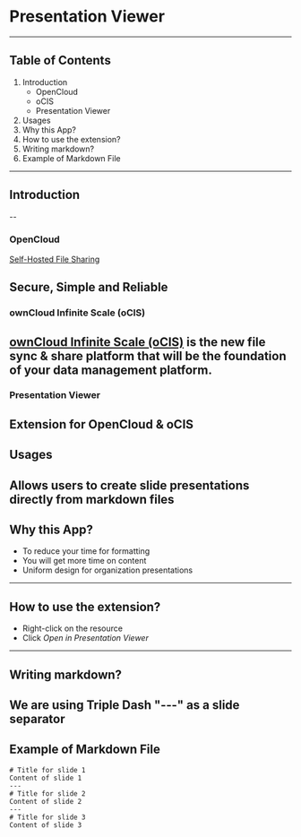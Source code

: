 # Presentation Viewer
---
## Table of Contents
1. Introduction
   - OpenCloud
   - oCIS
   - Presentation Viewer
2. Usages 
3. Why this App?
4. How to use the extension? 
5. Writing markdown? 
6. Example of Markdown File
---
## Introduction
--
### OpenCloud

[Self-Hosted File Sharing](https://github.com/opencloud-eu/opencloud/)

Secure, Simple and Reliable
--
### ownCloud Infinite Scale (oCIS)
[ownCloud Infinite Scale (oCIS)](https://github.com/owncloud/ocis) is the new file sync & share platform that will be the foundation of your data management platform.
--
### Presentation Viewer
Extension for OpenCloud & oCIS
---
## Usages
Allows users to create slide presentations directly from markdown files
---
## Why this App?
- To reduce your time for formatting
- You will get more time on content
- Uniform design for organization presentations
---
## How to use the extension?
- Right-click on the resource
- Click _Open in Presentation Viewer_
---
## Writing markdown?
We are using Triple Dash "---" as a slide separator
---
## Example of Markdown File

 ```
 # Title for slide 1
 Content of slide 1
 ---
 # Title for slide 2
 Content of slide 2
 ---
 # Title for slide 3
 Content of slide 3
 ```
